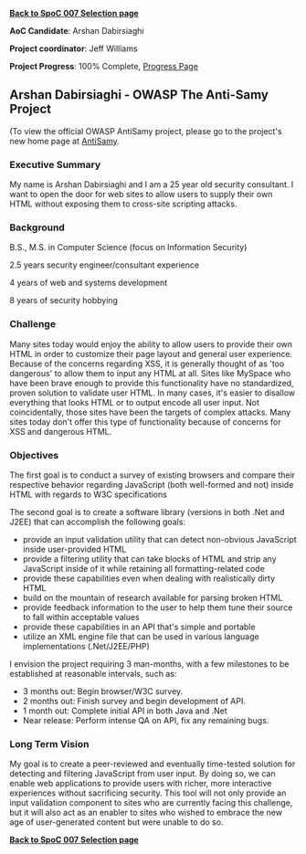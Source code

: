 **[Back to SpoC 007 Selection
page](http://www.owasp.org/index.php/OWASP_Spring_Of_Code_2007_Selection)**

**AoC Candidate**: Arshan Dabirsiaghi

**Project coordinator**: Jeff Williams

**Project Progress**: 100% Complete, [Progress
Page](SpoC_007_-_OWASP_The_Anti-Samy_Project_-_Progress_Page "wikilink")

## Arshan Dabirsiaghi - OWASP The Anti-Samy Project

(To view the official OWASP AntiSamy project, please go to the project's
new home page at [AntiSamy](AntiSamy "wikilink").

### Executive Summary

My name is Arshan Dabirsiaghi and I am a 25 year old security
consultant. I want to open the door for web sites to allow users to
supply their own HTML without exposing them to cross-site scripting
attacks.

### Background

B.S., M.S. in Computer Science (focus on Information Security)

2.5 years security engineer/consultant experience

4 years of web and systems development

8 years of security hobbying

### Challenge

Many sites today would enjoy the ability to allow users to provide their
own HTML in order to customize their page layout and general user
experience. Because of the concerns regarding XSS, it is generally
thought of as 'too dangerous' to allow them to input any HTML at all.
Sites like MySpace who have been brave enough to provide this
functionality have no standardized, proven solution to validate user
HTML. In many cases, it's easier to disallow everything that looks HTML
or to output encode all user input. Not coincidentally, those sites have
been the targets of complex attacks. Many sites today don't offer this
type of functionality because of concerns for XSS and dangerous HTML.

### Objectives

The first goal is to conduct a survey of existing browsers and compare
their respective behavior regarding JavaScript (both well-formed and
not) inside HTML with regards to W3C specifications

The second goal is to create a software library (versions in both .Net
and J2EE) that can accomplish the following goals:

  - provide an input validation utility that can detect non-obvious
    JavaScript inside user-provided HTML
  - provide a filtering utility that can take blocks of HTML and strip
    any JavaScript inside of it while retaining all formatting-related
    code
  - provide these capabilities even when dealing with realistically
    dirty HTML
  - build on the mountain of research available for parsing broken HTML
  - provide feedback information to the user to help them tune their
    source to fall within acceptable values
  - provide these capabilities in an API that's simple and portable
  - utilize an XML engine file that can be used in various language
    implementations (.Net/J2EE/PHP)

I envision the project requiring 3 man-months, with a few milestones to
be established at reasonable intervals, such as:

  - 3 months out: Begin browser/W3C survey.
  - 2 months out: Finish survey and begin development of API.
  - 1 month out: Complete initial API in both Java and .Net
  - Near release: Perform intense QA on API, fix any remaining bugs.

### Long Term Vision

My goal is to create a peer-reviewed and eventually time-tested solution
for detecting and filtering JavaScript from user input. By doing so, we
can enable web applications to provide users with richer, more
interactive experiences without sacrificing security. This tool will not
only provide an input validation component to sites who are currently
facing this challenge, but it will also act as an enabler to sites who
wished to embrace the new age of user-generated content but were unable
to do so.

**[Back to SpoC 007 Selection
page](http://www.owasp.org/index.php/OWASP_Spring_Of_Code_2007_Selection)**